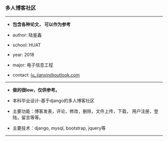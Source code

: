 ### 多人博客社区

---
- **包含各种论文， 可以作为参考**

- author: 陆鉴鑫

- school: HUAT

- year: 2018

- major: 电子信息工程

- contact: lu_jianxin@outlook.com

---


- **做的很low，仅供参考。**

- 本科毕业设计-基于django的多人博客社区

- 主要功能：博客发表，评论，修改，删除，文件上传，下载， 用户注册，登陆，留言等等。

- 主要技术：django, mysql, bootstrap, jquery等

---